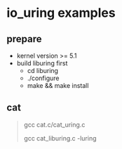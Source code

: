# io_uring examples

## prepare

- kernel version >= 5.1
- build liburing first
  - cd liburing
  - ./configure
  - make && make install


## cat

> gcc cat.c/cat_uring.c
>
> gcc cat_liburing.c -luring


